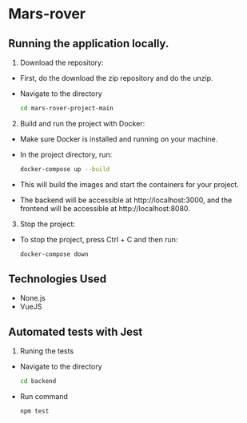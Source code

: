 # Mars-rover

## Running the application locally.

1. Download the repository:
	
- First, do the download the zip repository and do the unzip.
- Navigate to the directory

	```sh
	cd mars-rover-project-main
	```

2. Build and run the project with Docker:

- Make sure Docker is installed and running on your machine.

- In the project directory, run:

	```sh
	docker-compose up --build
	```

- This will build the images and start the containers for your project.

- The backend will be accessible at http://localhost:3000, and the frontend will be accessible at http://localhost:8080.

3. Stop the project:

- To stop the project, press Ctrl + C and then run:

	```sh
	docker-compose down
	```

## Technologies Used

- None.js
- VueJS

## Automated tests with Jest

1. Runing the tests

- Navigate to the directory

	```sh
	cd backend
	``` 

- Run command

	```sh
	npm test
	```